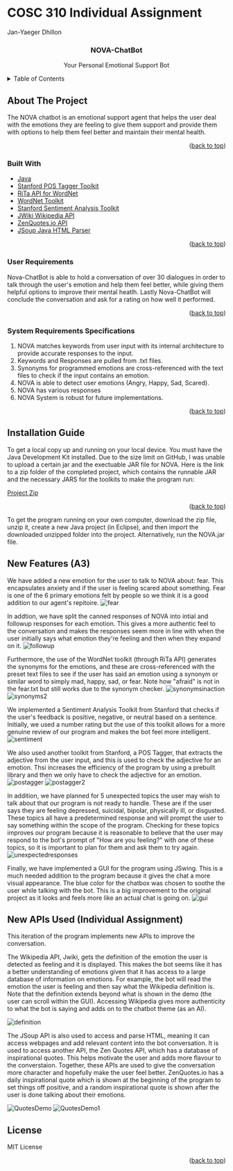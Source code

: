 # COSC 310 Individual Assignment
Jan-Yaeger Dhillon


<!--  PROJECT TITLE -->

<div align="center">
<h3 align="center">NOVA-ChatBot</h3>
  <p align="center">Your Personal Emotional Support Bot</p>
</div>

<!--  TABLE OF CONTENTS -->

<details>
  <summary>Table of Contents</summary>
  <ol>
    <li>
      <a href="#about-the-project">About The Project</a>
      <ul>
        <li><a href="#built-with">Built With</a></li>
        <li><a href="#user-requirements">User Requirements</a></li>
        <li><a href="#system-requirements">System Requirements Specifications</a></li>
      </ul>
    </li>
    <li>
      <a href="#Installation Guide">Installation Guide</a>
    </li>
    <li>
      <a href="#New Features (A3)">New Features (A3)</a>
    </li>
    <li>
    <a href="#New APIs used (Individual Assignment)">New APIs used (Individual Assignment)</a>
    <li><a href="#license">License</a></li>
  </ol>
</details>


<!-- ABOUT THE PROJECT -->
## About The Project

The NOVA chatbot is an emotional support agent that helps the user deal with the emotions they are feeling to give them support and provide them with options to  help them feel better and maintain their mental health. 


<p align="right">(<a href="#top">back to top</a>)</p>



### Built With

* [Java](https://www.java.com/en/)
* [Stanford POS Tagger Toolkit](https://nlp.stanford.edu/software/tagger.shtml)
* [RiTa API for WordNet](https://rednoise.org/rita/)
* [WordNet Toolkit](https://wordnet.princeton.edu/)
* [Stanford Sentiment Analysis Toolkit](https://nlp.stanford.edu/sentiment/)
* [JWiki Wikipedia API](https://github.com/viralvaghela/Jwiki)
* [ZenQuotes.io API](https://zenquotes.io)
* [JSoup Java HTML Parser](https://jsoup.org)

<p align="right">(<a href="#top">back to top</a>)</p>


### User Requirements

Nova-ChatBot is able to hold a conversation of over 30 dialogues in order to talk through the user's emotion and help them feel better, while giving them helpful options to improve their mental heatlh. Lastly Nova-ChatBot will conclude the conversation and ask for a rating on how well it performed. 

<p align="right">(<a href="#top">back to top</a>)</p>

### System Requirements Specifications

1. NOVA matches keywords from user input with its internal architecture to provide accurate responses to the input. 
2. Keywords and Responses are pulled from .txt files. 
3. Synonyms for programmed emotions are cross-referenced with the text files to check if the input contains an emotion.
4. NOVA is able to detect user emotions (Angry, Happy, Sad, Scared).
5. NOVA has various responses 
6. NOVA System is robust for future implementations. 

<p align="right">(<a href="#top">back to top</a>)</p>


<!-- INSTALLATION GUIDE -->

## Installation Guide

To get a local copy up and running on your local device. You must have the Java Development Kit installed. Due to the size limit on GitHub, I was unable to upload a certain jar and the exectuable JAR file for NOVA. Here is the link to a zip folder of the completed project, which contains the runnable JAR and the necessary JARS for the toolkits to make the program run: 

[Project Zip](https://drive.google.com/file/d/1S4_HC_R2weywpceMh--Sopgen1ce32ES/view?usp=sharing)

<p align="right">(<a href="#top">back to top</a>)</p>

To get the program running on your own computer, download the zip file, unzip it, create a new Java project (in Eclipse), and then import the downloaded unzipped folder into the project. Alternatively, run the NOVA.jar file.

<!-- NEW FEATURES (A3) -->

## New Features (A3)

We have added a new emotion for the user to talk to NOVA about: fear. This encapsulates anxiety and if the user is feeling scared about something. Fear is one of the 6 primary emotions felt by people so we think it is a good addition to our agent's repitoire. 
![fear](./novafear.png)

In addtion, we have split the canned responses of NOVA into intial and followup responses for each emotion. This gives a more authentic feel to the conversation and makes the responses seem more in line with when the user initially says what emotion they're feeling and then when they expand on it.
![followup](./novafollowup.png)

Furthermore, the use of the WordNet toolkit (through RiTa API) generates the synonyms for the emotions, and these are cross-referenced with the preset text files to see if the user has said an emotion using a synonym or similar word to simply mad, happy, sad, or fear. Note how "afraid" is not in the fear.txt but still works due to the synonym checker.
![synonymsinaction](./synonymsinaction.png)
![synonyms2](./synonymchecker.png)


We implemented a Sentiment Analysis Toolkit from Stanford that checks if the user's feedback is positive, negative, or neutral based on a sentence. Initially, we used a number rating but the use of this toolkit allows for a more genuine review of our program and makes the bot feel more intelligent. 
![sentiment](./novarating.png)

We also used another toolkit from Stanford, a POS Tagger, that extracts the adjective from the user input, and this is used to check the adjective for an emotion. Thsi increases the efficiency of the program by using a prebuilt library and then we only have to check the adjective for an emotion.
![postagger](postagger.png)
![postagger2](postaggerinaction.png)

In addition, we have planned for 5 unexpected topics the user may wish to talk about that our program is not ready to handle. These are if the user says they are feeling depressed, suicidal, bipolar, physically ill, or disgusted. These topics all have a predetermined response and will prompt the user to say something within the scope of the program. Checking for these topics improves our program because it is reasonable to believe that the user may respond to the bot's prompt of "How are you feeling?" with one of these topics, so it is important to plan for them and ask them to try again. 
![unexpectedresponses](./novaunexpectedtopics.png)

Finally, we have implemented a GUI for the program using JSwing. This is a much needed addition to the program because it gives the chat a more visual appearance. The blue color for the chatbox was chosen to soothe the user while talking with the bot. This is a big improvement to the original project as it looks and feels more like an actual chat is going on. 
![gui](./novagui.png)

<!-- NEW APIs USED (INDIVIDUAL ASSIGNMENT) -->

## New APIs Used (Individual Assignment)

This iteration of the program implements new APIs to improve the conversation. 

The Wikipedia API, Jwiki, gets the definition of the emotion the user is detected as feeling and it is displayed. This makes the bot seems like it has a better understanding of emotions given that it has access to a large database of information on emotions. For example, the bot will read the emotion the user is feeling and then say what the Wikipedia definition is. Note that the definition extends beyond what is shown in the demo (the user can scroll within the GUI). Accessing Wikipedia gives more authenticity to what the bot is saying and adds on to the chatbot theme (as an AI). 

![definition](./DefinitionDemo.png)

The JSoup API is also used to access and parse HTML, meaning it can access webpages and add relevant content into the bot conversation. It is used to access another API, the Zen Quotes API, which has a database of inspirational quotes. This helps motivate the user and adds more flavour to the converstaion. Together, these APIs are used to give the conversation more character and hopefully make the user feel better. ZenQuotes.io has a daily inspirational quote which is shown at the beginning of the program to set things off positive, and a random inspirational quote is shown after the user is done talking about their emotions. 

![QuotesDemo](./QuotesDemo.png)
![QuotesDemo1](./QuotesDemo1.png)

<!-- LICENSE -->

## License

MIT License 

<p align="right">(<a href="#top">back to top</a>)</p>
